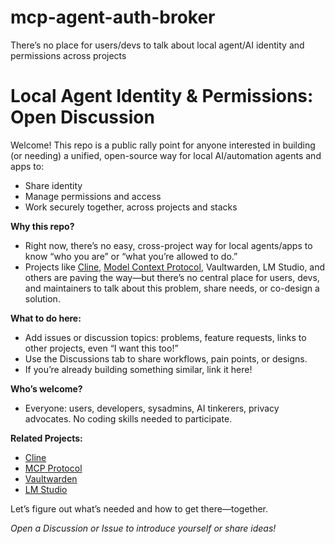 # mcp-agent-auth-broker
There’s no place for users/devs to talk about local agent/AI identity and permissions across projects

# Local Agent Identity & Permissions: Open Discussion

Welcome! This repo is a public rally point for anyone interested in building (or needing) a unified, open-source way for local AI/automation agents and apps to:
- Share identity
- Manage permissions and access
- Work securely together, across projects and stacks

**Why this repo?**
- Right now, there’s no easy, cross-project way for local agents/apps to know “who you are” or “what you’re allowed to do.”
- Projects like [Cline](https://cline.bot), [Model Context Protocol](https://github.com/modelcontextprotocol/spec), Vaultwarden, LM Studio, and others are paving the way—but there’s no central place for users, devs, and maintainers to talk about this problem, share needs, or co-design a solution.

**What to do here:**
- Add issues or discussion topics: problems, feature requests, links to other projects, even “I want this too!”
- Use the Discussions tab to share workflows, pain points, or designs.
- If you’re already building something similar, link it here!

**Who’s welcome?**
- Everyone: users, developers, sysadmins, AI tinkerers, privacy advocates. No coding skills needed to participate.

**Related Projects:**
- [Cline](https://cline.bot)
- [MCP Protocol](https://github.com/modelcontextprotocol/spec)
- [Vaultwarden](https://github.com/dani-garcia/vaultwarden)
- [LM Studio](https://lmstudio.ai)


Let’s figure out what’s needed and how to get there—together.

*Open a Discussion or Issue to introduce yourself or share ideas!*

